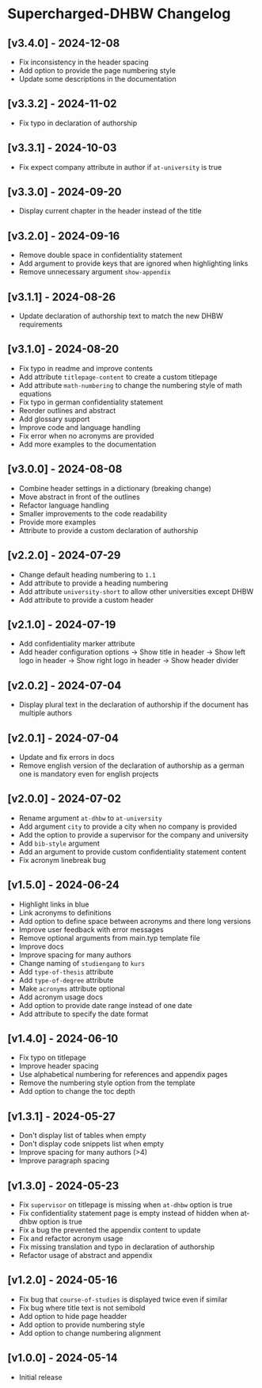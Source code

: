# Supercharged-DHBW Changelog

## [v3.4.0] - 2024-12-08

- Fix inconsistency in the header spacing
- Add option to provide the page numbering style
- Update some descriptions in the documentation

## [v3.3.2] - 2024-11-02

- Fix typo in declaration of authorship

## [v3.3.1] - 2024-10-03

- Fix expect company attribute in author if `at-university` is true

## [v3.3.0] - 2024-09-20

- Display current chapter in the header instead of the title

## [v3.2.0] - 2024-09-16

- Remove double space in confidentiality statement
- Add argument to provide keys that are ignored when highlighting links
- Remove unnecessary argument `show-appendix`

## [v3.1.1] - 2024-08-26

- Update declaration of authorship text to match the new DHBW requirements

## [v3.1.0] - 2024-08-20

- Fix typo in readme and improve contents
- Add attribute `titlepage-content` to create a custom titlepage
- Add attribute `math-numbering` to change the numbering style of math equations
- Fix typo in german confidentiality statement
- Reorder outlines and abstract
- Add glossary support
- Improve code and language handling
- Fix error when no acronyms are provided
- Add more examples to the documentation

## [v3.0.0] - 2024-08-08

- Combine header settings in a dictionary (breaking change)
- Move abstract in front of the outlines
- Refactor language handling
- Smaller improvements to the code readability
- Provide more examples
- Attribute to provide a custom declaration of authorship

## [v2.2.0] - 2024-07-29

- Change default heading numbering to `1.1`
- Add attribute to provide a heading numbering
- Add attribute `university-short` to allow other universities except DHBW
- Add attribute to provide a custom header

## [v2.1.0] - 2024-07-19

- Add confidentiality marker attribute
- Add header configuration options
-> Show title in header
-> Show left logo in header
-> Show right logo in header
-> Show header divider

## [v2.0.2] - 2024-07-04

- Display plural text in the declaration of authorship if the document has multiple authors

## [v2.0.1] - 2024-07-04

- Update and fix errors in docs
- Remove english version of the declaration of authorship as a german one is mandatory even for english projects

## [v2.0.0] - 2024-07-02

- Rename argument `at-dhbw` to `at-university`
- Add argument `city` to provide a city when no company is provided
- Add the option to provide a supervisor for the company and university
- Add `bib-style` argument
- Add an argument to provide custom confidentiality statement content
- Fix acronym linebreak bug

## [v1.5.0] - 2024-06-24

- Highlight links in blue
- Link acronyms to definitions
- Add option to define space between acronyms and there long versions
- Improve user feedback with error messages
- Remove optional arguments from main.typ template file
- Improve docs
- Improve spacing for many authors
- Change naming of `studiengang` to `kurs`
- Add `type-of-thesis` attribute
- Add `type-of-degree` attribute
- Make `acronyms` attribute optional
- Add acronym usage docs
- Add option to provide date range instead of one date
- Add attribute to specify the date format

## [v1.4.0] - 2024-06-10

- Fix typo on titlepage
- Improve header spacing
- Use alphabetical numbering for references and appendix pages
- Remove the numbering style option from the template
- Add option to change the toc depth

## [v1.3.1] - 2024-05-27

- Don't display list of tables when empty
- Don't display code snippets list when empty
- Improve spacing for many authors (>4)
- Improve paragraph spacing

## [v1.3.0] - 2024-05-23

- Fix `supervisor` on titlepage is missing when `at-dhbw` option is true
- Fix confidentiality statement page is empty instead of hidden when at-dhbw option is true
- Fix a bug the prevented the appendix content to update
- Fix and refactor acronym usage
- Fix missing translation and typo in declaration of authorship
- Refactor usage of abstract and appendix

## [v1.2.0] - 2024-05-16

- Fix bug that `course-of-studies` is displayed twice even if similar
- Fix bug where title text is not semibold
- Add option to hide page headder
- Add option to provide numbering style
- Add option to change numbering alignment

## [v1.0.0] - 2024-05-14

- Initial release
